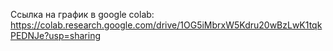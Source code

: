 Ссылка на график в google colab: https://colab.research.google.com/drive/1OG5iMbrxW5Kdru20wBzLwK1tqkPEDNJe?usp=sharing
